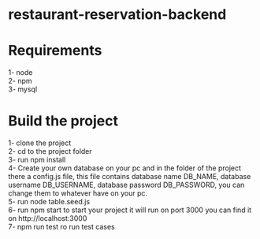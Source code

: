 # restaurant-reservation-backend

# Requirements
1- node  
2- npm  
3- mysql  

# Build the project

1- clone the project  
2- cd to the project folder  
3- run npm install  
4- Create your own database on your pc and in the folder of the project there a config.js file, this file contains database name DB_NAME, database username DB_USERNAME,
database password DB_PASSWORD, you can change them to whatever have on your pc.  
5- run node table.seed.js  
6- run npm start to start your project it will run on port 3000 you can find it on http://localhost:3000  
7- npm run test ro run test cases
